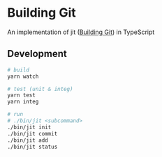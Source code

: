 # Building Git

An implementation of jit ([Building Git](https://shop.jcoglan.com/building-git/)) in TypeScript

## Development

```sh
# build
yarn watch

# test (unit & integ)
yarn test
yarn integ

# run
# ./bin/jit <subcommand>
./bin/jit init
./bin/jit commit
./bin/jit add
./bin/jit status
```

